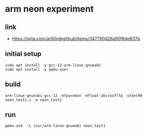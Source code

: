 # arm neon experiment

## link

* https://qiita.com/ar90n@github/items/347790d26a90f6de637b

## initial setup

```
sudo apt install -y gcc-12-arm-linux-gnueabi
sudo apt install -y qemu-user
```


## build

```
arm-linux-gnueabi-gcc-12 -mfpu=neon -mfloat-abi=softfp -std=c99 neon_test1.c -o neon_test1
```

## run


```
qemu-arm  -L /usr/arm-linux-gnueabi neon_test1
```
